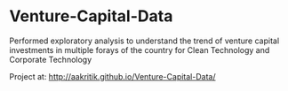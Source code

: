 # Venture-Capital-Data

Performed exploratory analysis to understand the trend of venture capital investments in multiple forays of the country for Clean Technology and Corporate Technology

Project at: http://aakritik.github.io/Venture-Capital-Data/
